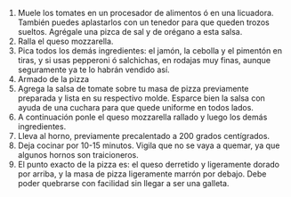 1. Muele los tomates en un procesador de alimentos ó en una licuadora. También puedes aplastarlos con un tenedor para que queden trozos sueltos. Agrégale una pizca de sal y de orégano a esta salsa.
2. Ralla el queso mozzarella.
3. Pica todos los demás ingredientes: el jamón, la cebolla y el pimentón en tiras, y si usas pepperoni ó salchichas, en rodajas muy finas, aunque seguramente ya te lo habrán vendido así.
4. Armado de la pizza
5. Agrega la salsa de tomate sobre tu masa de pizza previamente preparada y lista en su respectivo molde. Esparce bien la salsa con ayuda de una cuchara para que quede uniforme en todos lados.
6. A continuación ponle el queso mozzarella rallado y luego los demás ingredientes.
7. Lleva al horno, previamente precalentado a 200 grados centígrados.
8. Deja cocinar por 10-15 minutos. Vigila que no se vaya a quemar, ya que algunos hornos son traicioneros.
9. El punto exacto de la pizza es: el queso derretido y ligeramente dorado por arriba, y la masa de pizza ligeramente marrón por debajo. Debe poder quebrarse con facilidad sin llegar a ser una galleta.